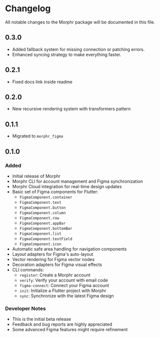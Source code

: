 # Changelog

All notable changes to the Morphr package will be documented in this file.

## 0.3.0
- Added fallback system for missing connection or patching errors.
- Enhanced syncing strategy to make everything faster.

## 0.2.1
- Fixed docs link inside readme

## 0.2.0
- New recursive rendering system with transformers pattern

## 0.1.1
- Migrated to `morphr_figma`

## 0.1.0

### Added
- Initial release of Morphr
- Morphr CLI for account management and Figma synchronization
- Morphr Cloud integration for real-time design updates
- Basic set of Figma components for Flutter:
  - `FigmaComponent.container`
  - `FigmaComponent.text`
  - `FigmaComponent.button`
  - `FigmaComponent.column`
  - `FigmaComponent.row`
  - `FigmaComponent.appBar`
  - `FigmaComponent.bottomBar`
  - `FigmaComponent.list`
  - `FigmaComponent.textField`
  - `FigmaComponent.icon`
- Automatic safe area handling for navigation components
- Layout adapters for Figma's auto-layout
- Vector rendering for Figma vector nodes
- Decoration adapters for Figma visual effects
- CLI commands:
  - `register`: Create a Morphr account
  - `verify`: Verify your account with email code
  - `figma-connect`: Connect your Figma account
  - `init`: Initialize a Flutter project with Morphr
  - `sync`: Synchronize with the latest Figma design

### Developer Notes
- This is the initial beta release
- Feedback and bug reports are highly appreciated
- Some advanced Figma features might require refinement
